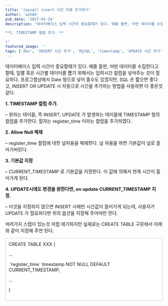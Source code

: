 ```yaml
---
title: '(mysql) insert 시간 자동 추가하기'
author: 'ash84'
pub_date: '2017-02-24'
description: '데이터베이스 입력 시간이 중요할때가 있다. 예를 들면, 어떤 데이터를 수집한다고 할때, 일별 혹은 시간별 데이터를 뽑기 위해서는 입력시간 컬럼을 넣어주는 것이 필요하다. 프로그램상에서 Date 형으로 넣어 줄수도 있겠지만, SQL 은 짧으면 좋다고, INSERT OR UPDATE 시 자동으로 시간을 추가하는 방법을 사용하면 더 좋은것 같다. 

**1. TIMESTAMP 컬럼 추가. **

<'
featured_image: ''
tags: ['dev', 'INSERT 시간 추가', 'MySQL', 'timestamp', 'UPDATE 시간 추가', 'insert', 'update']
---
```



<span style="font-size: 11pt; ">데이터베이스 입력 시간이 중요할때가 있다. 예를 들면, 어떤 데이터를 수집한다고 할때, 일별 혹은 시간별 데이터를 뽑기 위해서는 입력시간 컬럼을 넣어주는 것이 필요하다. 프로그램상에서 Date 형으로 넣어 줄수도 있겠지만, SQL 은 짧으면 좋다고, INSERT OR UPDATE 시 자동으로 시간을 추가하는 방법을 사용하면 더 좋은것 같다. </span>

**<span style="font-size: 11pt; ">1. TIMESTAMP 컬럼 추가. </span>**

<span style="font-size: 11pt; ">– 원하는 테이블, 즉 INSERT, UPDATE 가 발생하는 테이블에 TIMESTAMP 형의 컬럼을 추가한다. 필자는 register_time 이라는 컬럼을 추가하였다. </span>

**<span style="font-size: 11pt; ">2. Allow Null 해제 </span>**

<span style="font-size: 11pt; ">– register_time 컬럼에 대한 널허용을 해제한다. 널 허용을 하면 기본값이 널로 들어가버린다. </span>

**<span style="font-size: 11pt; ">3. 기본값 지정</span>**

<span style="font-size: 11pt; ">– CURRENT_TIMESTAMP 로 기본값을 지정한다. 이 값에 의해서 현재 시간이 들어가게 된다. </span>

**<span style="font-size: 11pt; ">4. UPDATE시에도 변경을 원한다면, on update CURRENT_TIMESTAMP 지정.</span>**<span style="font-size: 11pt; "> </span>

<span style="font-size: 11pt; ">– 이것을 지정하지 않으면 INSERT 시에만 시간값이 들어가게 되는데, 사용자가 UPDATE 가 필요하다면 위의 옵션을 지정해 주어야만 한다. </span>

<span style="font-size: 11pt; ">여러가지 스탭이 있는것 처럼 애기하지만 실제로는 CREATE TABLE 구문에서 아래와 같이 지정해 주면 된다. </span>

<div class="txc-textbox" style="border: 1px solid rgb(203, 203, 203); background-color: rgb(255, 255, 255); padding: 10px; "><span style="font-size: 11pt; ">CREATE TABLE XXX (</span>

<span style="font-size: 11pt; ">…</span>

<span style="font-size: 11pt; "> ‘register_time` timestamp NOT NULL DEFAULT CURRENT_TIMESTAMP,</span>

<span style="font-size: 11pt; ">…</span>

<span style="font-size: 11pt; ">)</span>

</div>

